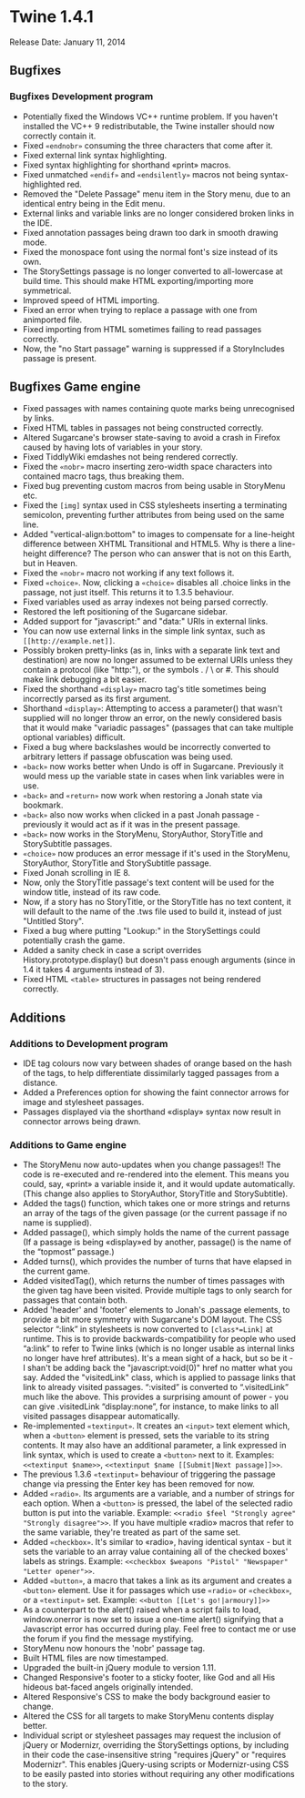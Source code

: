 # Twine 1.4.1

Release Date: January 11, 2014

## Bugfixes

### Bugfixes Development program

- Potentially fixed the Windows VC++ runtime problem. If you haven't installed the VC++ 9 redistributable, the Twine installer should now correctly contain it.
- Fixed `«endnobr»` consuming the three characters that come after it.
- Fixed external link syntax highlighting.
- Fixed syntax highlighting for shorthand «print» macros.
- Fixed unmatched `«endif»` and `«endsilently»` macros not being syntax-highlighted red.
- Removed the "Delete Passage" menu item in the Story menu, due to an identical entry being in the Edit menu.
- External links and variable links are no longer considered broken links in the IDE.
- Fixed annotation passages being drawn too dark in smooth drawing mode.
- Fixed the monospace font using the normal font's size instead of its own.
- The StorySettings passage is no longer converted to all-lowercase at build time. This should make HTML exporting/importing more symmetrical.
- Improved speed of HTML importing.
- Fixed an error when trying to replace a passage with one from animported file.
- Fixed importing from HTML sometimes failing to read passages correctly.
- Now, the "no Start passage" warning is suppressed if a StoryIncludes passage is present.

## Bugfixes Game engine

- Fixed passages with names containing quote marks being unrecognised by links.
- Fixed HTML tables in passages not being constructed correctly.
- Altered Sugarcane's browser state-saving to avoid a crash in Firefox caused by having lots of variables in your story.
- Fixed TiddlyWiki emdashes not being rendered correctly.
- Fixed the `«nobr»` macro inserting zero-width space characters into contained macro tags, thus breaking them.
- Fixed bug preventing custom macros from being usable in StoryMenu etc.
- Fixed the `[img]` syntax used in CSS stylesheets inserting a terminating semicolon, preventing further attributes from being used on the same line.
- Added "vertical-align:bottom" to images to compensate for a line-height difference between XHTML Transitional and HTML5. Why is there a line-height difference? The person who can answer that is not on this Earth, but in Heaven.
- Fixed the `«nobr»` macro not working if any text follows it.
- Fixed `«choice»`. Now, clicking a `«choice»` disables all .choice links in the passage, not just itself. This returns it to 1.3.5 behaviour.
- Fixed variables used as array indexes not being parsed correctly.
- Restored the left positioning of the Sugarcane sidebar.
- Added support for "javascript:" and "data:" URIs in external links.
- You can now use external links in the simple link syntax, such as `[[http://example.net]]`.
- Possibly broken pretty-links (as in, links with a separate link text and destination) are now no longer assumed to be external URIs unless they contain a protocol (like "http:"), or the symbols . / \ or #. This should make link debugging a bit easier.
- Fixed the shorthand `«display»` macro tag's title sometimes being incorrectly parsed as its first argument.
- Shorthand `«display»`: Attempting to access a parameter() that wasn't supplied will no longer throw an error, on the newly considered basis that it would make "variadic passages" (passages that can take multiple optional variables) difficult.
- Fixed a bug where backslashes would be incorrectly converted to arbitrary letters if passage obfuscation was being used.
- `«back»` now works better when Undo is off in Sugarcane. Previously it would mess up the variable state in cases when link variables were in use.
- `«back»` and `«return»` now work when restoring a Jonah state via bookmark.
- `«back»` also now works when clicked in a past Jonah passage - previously it would act as if it was in the present passage.
- `«back»` now works in the StoryMenu, StoryAuthor, StoryTitle and StorySubtitle passages.
- `«choice»` now produces an error message if it's used in the StoryMenu, StoryAuthor, StoryTitle and StorySubtitle passage.
- Fixed Jonah scrolling in IE 8.
- Now, only the StoryTitle passage's text content will be used for the window title, instead of its raw code.
- Now, if a story has no StoryTitle, or the StoryTitle has no text content, it will default to the name of the .tws file used to build it, instead of just "Untitled Story".
- Fixed a bug where putting "Lookup:" in the StorySettings could potentially crash the game.
- Added a sanity check in case a script overrides History.prototype.display() but doesn't pass enough arguments (since in 1.4 it takes 4 arguments instead of 3).
- Fixed HTML `<table>` structures in passages not being rendered correctly.

## Additions

### Additions to Development program

- IDE tag colours now vary between shades of orange based on the hash of the tags, to help differentiate dissimilarly tagged passages from a distance.
- Added a Preferences option for showing the faint connector arrows for image and stylesheet passages.
- Passages displayed via the shorthand «display» syntax now result in connector arrows being drawn.

### Additions to Game engine

- The StoryMenu now auto-updates when you change passages!! The code is re-executed and re-rendered into the element. This means you could, say, «print» a variable inside it, and it would update automatically. (This change also applies to StoryAuthor, StoryTitle and StorySubtitle).
- Added the tags() function, which takes one or more strings and returns an array of the tags of the given passage (or the current passage if no name is supplied).
- Added passage(), which simply holds the name of the current passage (If a passage is being «display»ed by another, passage() is the name of the “topmost” passage.)
- Added turns(), which provides the number of turns that have elapsed in the current game.
- Added visitedTag(), which returns the number of times passages with the given tag have been visited. Provide multiple tags to only search for passages that contain both.
- Added 'header' and 'footer' elements to Jonah's .passage elements, to provide a bit more symmetry with Sugarcane's DOM layout.
The CSS selector “:link” in stylesheets is now converted to `[class*=Link]` at runtime. This is to provide backwards-compatibility for people who used “a:link” to refer to Twine links (which is no longer usable as internal links no longer have href attributes). It's a mean sight of a hack, but so be it - I shan't be adding back the "javascript:void(0)" href no matter what you say.
Added the "visitedLink" class, which is applied to passage links that link to already visited passages. “:visited” is converted to “.visitedLink” much like the above. This provides a surprising amount of power - you can give .visitedLink “display:none”, for instance, to make links to all visited passages disappear automatically.
- Re-implemented `«textinput»`. It creates an `<input>` text element which, when a `<button>` element is pressed, sets the variable to its string contents. It may also have an additional parameter, a link expressed in link syntax, which is used to create a `<button>` next to it. Examples: `<<textinput $name>>`, `<<textinput $name [[Submit|Next passage]]>>`.
- The previous 1.3.6 `«textinput»` behaviour of triggering the passage change via pressing the Enter key has been removed for now.
- Added `«radio»`. Its arguments are a variable, and a number of strings for each option. When a `<button>` is pressed, the label of the selected radio button is put into the variable. Example: `<<radio $feel "Strongly agree" "Strongly disagree">>`. If you have multiple «radio» macros that refer to the same variable, they're treated as part of the same set.
- Added `«checkbox»`. It's similar to «radio», having identical syntax - but it sets the variable to an array value containing all of the checked boxes' labels as strings. Example: `<<checkbox $weapons "Pistol" "Newspaper" "Letter opener">>`.
- Added `«button»`, a macro that takes a link as its argument and creates a `<button>` element. Use it for passages which use `«radio»` or `«checkbox»`, or a `«textinput»` set. Example: `<<button [[Let's go!|armoury]]>>`
- As a counterpart to the alert() raised when a script fails to load, window.onerror is now set to issue a one-time alert() signifying that a Javascript error has occurred during play. Feel free to contact me or use the forum if you find the message mystifying.
- StoryMenu now honours the 'nobr' passage tag.
- Built HTML files are now timestamped.
- Upgraded the built-in jQuery module to version 1.11.
- Changed Responsive's footer to a sticky footer, like God and all His hideous bat-faced angels originally intended.
- Altered Responsive's CSS to make the body background easier to change.
- Altered the CSS for all targets to make StoryMenu contents display better.
- Individual script or stylesheet passages may request the inclusion of jQuery or Modernizr, overriding the StorySettings options, by including in their code the case-insensitive string "requires jQuery" or "requires Modernizr". This enables jQuery-using scripts or Modernizr-using CSS to be easily pasted into stories without requiring any other modifications to the story.
